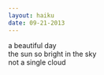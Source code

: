 ```yaml
---
layout: haiku
date: 09-21-2013
---
```


a beautiful day<br>
the sun so bright in the sky<br>
not a single cloud
